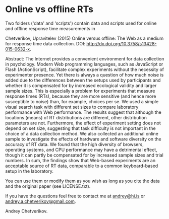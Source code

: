 # Online vs offline RTs

Two folders ('data' and 'scripts') contain data and scripts 
used for online and offline response time measurements in

Chetverikov, Upravitelev (2015) Online versus offline: 
The Web as a medium for response time data collection.
DOI: http://dx.doi.org/10.3758/s13428-015-0632-x.

Abstract:
The Internet provides a convenient environment for data collection in psychology. Modern Web programming languages, such as JavaScript or Flash (ActionScript), facilitate complex experiments without the necessity of experimenter presence. Yet there is always a question of how much noise is added due to the differences between the setups used by participants and whether it is compensated for by increased ecological validity and larger sample sizes. This is especially a problem for experiments that measure response times (RTs), because they are more sensitive (and hence more susceptible to noise) than, for example, choices per se. We used a simple visual search task with different set sizes to compare laboratory performance with Web performance. The results suggest that although the locations (means) of RT distributions are different, other distribution parameters are not. Furthermore, the effect of experiment setting does not depend on set size, suggesting that task difficulty is not important in the choice of a data collection method. We also collected an additional online sample to investigate the effects of hardware and software diversity on the accuracy of RT data. We found that the high diversity of browsers, operating systems, and CPU performance may have a detrimental effect, though it can partly be compensated for by increased sample sizes and trial numbers. In sum, the findings show that Web-based experiments are an acceptable source of RT data, comparable to a common keyboard-based setup in the laboratory.

You can use them or modify them as you wish as long as you cite the data and the original paper (see LICENSE.txt).

If you have the questions feel free to contact me at
andrey@hi.is or andrey.a.chetverikov@gmail.com.

Andrey Chetverikov.
